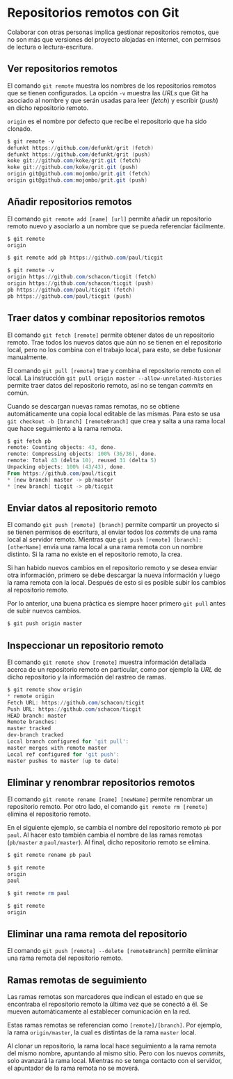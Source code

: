 # Repositorios remotos con Git



Colaborar con otras personas implica gestionar repositorios remotos, que no son más que versiones del proyecto alojadas en internet, con permisos de lectura o lectura-escritura.

## Ver repositorios remotos

El comando `git remote` muestra los nombres de los repositorios remotos que se tienen configurados. La opción `-v` muestra las *URLs* que Git ha asociado al nombre y que serán usadas para leer (*fetch*) y escribir (*push*) en dicho repositorio remoto.

`origin` es el nombre por defecto que recibe el repositorio que ha sido clonado.

~~~powershell
$ git remote -v
defunkt https://github.com/defunkt/grit (fetch)
defunkt https://github.com/defunkt/grit (push)
koke git://github.com/koke/grit.git (fetch)
koke git://github.com/koke/grit.git (push)
origin git@github.com:mojombo/grit.git (fetch)
origin git@github.com:mojombo/grit.git (push)
~~~

## Añadir repositorios remotos

El comando `git remote add [name] [url]` permite añadir un repositorio remoto nuevo y asociarlo a un nombre que se pueda referenciar fácilmente.

~~~powershell
$ git remote
origin

$ git remote add pb https://github.com/paul/ticgit

$ git remote -v
origin https://github.com/schacon/ticgit (fetch)
origin https://github.com/schacon/ticgit (push)
pb https://github.com/paul/ticgit (fetch)
pb https://github.com/paul/ticgit (push)
~~~

## Traer datos y combinar repositorios remotos

El comando `git fetch [remote]` permite obtener datos de un repositorio remoto. Trae todos los nuevos datos que aún no se tienen en el repositorio local, pero no los combina con el trabajo local, para esto, se debe fusionar manualmente.

El comando `git pull [remote]` trae y combina el repositorio remoto con el local. La instrucción `git pull origin master --allow-unrelated-histories` permite traer datos del repositorio remoto, así no se tengan *commits* en común.

Cuando se descargan nuevas ramas remotas, no se obtiene automáticamente una copia local editable de las mismas. Para esto se usa `git checkout -b [branch] [remoteBranch]` que crea y salta a una rama local que hace seguimiento a la rama remota.

~~~powershell
$ git fetch pb
remote: Counting objects: 43, done.
remote: Compressing objects: 100% (36/36), done.
remote: Total 43 (delta 10), reused 31 (delta 5)
Unpacking objects: 100% (43/43), done.
From https://github.com/paul/ticgit
* [new branch] master -> pb/master
* [new branch] ticgit -> pb/ticgit
~~~

## Enviar datos al repositorio remoto

El comando `git push [remote] [branch]` permite compartir un proyecto si se tienen permisos de escritura, al enviar todos los *commits* de una rama local al servidor remoto. Mientras que `git push [remote] [branch]:[otherName]` envía una rama local a una rama remota con un nombre distinto. Si la rama no existe en el repositorio remoto, la crea.

Si han habido nuevos cambios en el repositorio remoto y se desea enviar otra información, primero se debe descargar la nueva información y luego la rama remota con la local. Después de esto si es posible subir los cambios al repositorio remoto.

Por lo anterior, una buena práctica es siempre hacer primero `git pull` antes de subir nuevos cambios.

~~~powershell
$ git push origin master
~~~

## Inspeccionar un repositorio remoto

El comando `git remote show [remote]` muestra información detallada acerca de un repositorio remoto en particular, como por ejemplo la *URL* de dicho repositorio y la información del rastreo de ramas.

~~~powershell
$ git remote show origin
* remote origin
Fetch URL: https://github.com/schacon/ticgit
Push URL: https://github.com/schacon/ticgit
HEAD branch: master
Remote branches:
master tracked
dev-branch tracked
Local branch configured for 'git pull':
master merges with remote master
Local ref configured for 'git push':
master pushes to master (up to date)
~~~

## Eliminar y renombrar repositorios remotos

El comando `git remote rename [name] [newName]` permite renombrar un repositorio remoto. Por otro lado, el comando `git remote rm [remote]` elimina el repositorio remoto.

En el siguiente ejemplo, se cambia el nombre del repositorio remoto `pb` por `paul`. Al hacer esto también cambia el nombre de las ramas remotas (`pb/master` a `paul/master`). Al final, dicho repositorio remoto se elimina.

~~~powershell
$ git remote rename pb paul

$ git remote
origin
paul

$ git remote rm paul

$ git remote
origin
~~~

## Eliminar una rama remota del repositorio

El comando `git push [remote] --delete [remoteBranch]` permite eliminar una rama remota del repositorio remoto.



## Ramas remotas de seguimiento

Las ramas remotas son marcadores que indican el estado en que se encontraba el repositorio remoto la última vez que se conectó a él. Se mueven automáticamente al establecer comunicación en la red. 

Estas ramas remotas se referencian como `[remote]/[branch]`. Por ejemplo, la rama `origin/master`, la cual es distintas de la rama `master` local.

Al clonar un repositorio, la rama local hace seguimiento a la rama remota del mismo nombre, apuntando al mismo sitio. Pero con los nuevos *commits*, solo avanzará la rama local. Mientras no se tenga contacto con el servidor, el apuntador de la rama remota no se moverá.